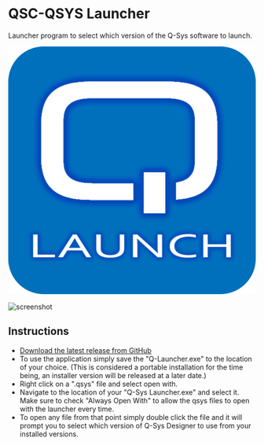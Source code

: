 # QSC-QSYS Launcher
 Launcher program to select which version of the Q-Sys software to launch.

![screenshot](https://github.com/mckay115/QSC-QSYS-Launcher/blob/main/screenshots/icon.png?raw=true)

![screenshot](https://raw.githubusercontent.com/mckay115/QSC-QSYS-Launcher/main/screenshots/choice2.png?token=ABXNU2J4JIVAESPW6NSTDMLBQU3ES)

## Instructions

- [Download the latest release from GitHub](https://github.com/mckay115/QSC-QSYS-Launcher/releases/latest)
- To use the application simply save the "Q-Launcher.exe" to the location of your choice. (This is considered a portable installation for the time being, an installer version will be released at a later date.)
- Right click on a ".qsys" file and select open with.
- Navigate to the location of your "Q-Sys Launcher.exe" and select it. Make sure to check "Always Open With" to allow the qsys files to open with the launcher every time.
- To open any file from that point simply double click the file and it will prompt you to select which version of Q-Sys Designer to use from your installed versions.
